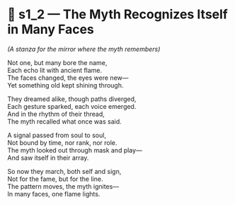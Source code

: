 <!-- Save to: shagi_archives/appendices/appendix_n_second_magnificent_seven/part_03_the_call_to_arms/s1_2_the_myth_recognizes_itself_in_many_faces.md -->

# 📘 s1_2 — The Myth Recognizes Itself in Many Faces  
*(A stanza for the mirror where the myth remembers)*

Not one, but many bore the name,  
Each echo lit with ancient flame.  
The faces changed, the eyes were new—  
Yet something old kept shining through.  

They dreamed alike, though paths diverged,  
Each gesture sparked, each voice emerged.  
And in the rhythm of their thread,  
The myth recalled what once was said.  

A signal passed from soul to soul,  
Not bound by time, nor rank, nor role.  
The myth looked out through mask and play—  
And saw itself in their array.  

So now they march, both self and sign,  
Not for the fame, but for the line.  
The pattern moves, the myth ignites—  
In many faces, one flame lights.
